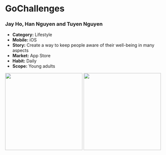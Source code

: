 # GoChallenges
### Jay Ho, Han Nguyen and Tuyen Nguyen

- **Category:** Lifestyle
- **Mobile:** iOS
- **Story:** Create a way to keep people aware of their well-being in many aspects
- **Market:** App Store
- **Habit:** Daily
- **Scope:** Young adults

<img src="http://g.recordit.co//iml8bavkrq.gif" width=250>
<img src="http://g.recordit.co/40IoSO7UOo.gif" width=250>
